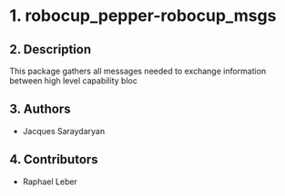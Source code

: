 # 1. robocup_pepper-robocup_msgs

## 2. Description
This package gathers all messages needed to exchange information between high level capability bloc

## 3. Authors
* Jacques Saraydaryan

## 4. Contributors
* Raphael Leber
